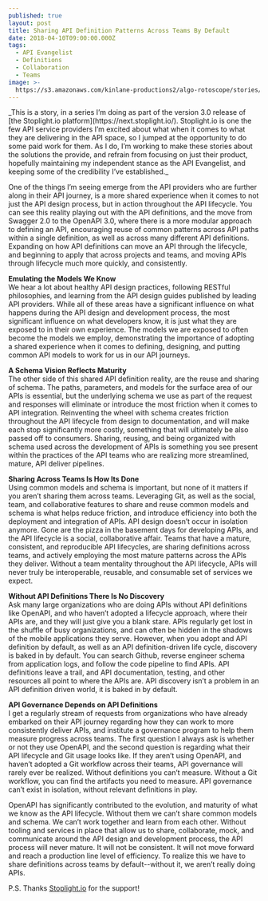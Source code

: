 ```yaml
---
published: true
layout: post
title: Sharing API Definition Patterns Across Teams By Default
date: 2018-04-10T09:00:00.000Z
tags:
  - API Evangelist
  - Definitions
  - Collaboration
  - Teams
image: >-
  https://s3.amazonaws.com/kinlane-productions2/algo-rotoscope/stories/carryload_smoking_cigarette.jpg
---
```

<p></p>_This is a story, in a series I’m doing as part of the version 3.0 release of [the Stoplight.io platform](https://next.stoplight.io/). Stoplight.io is one the few API service providers I’m excited about what when it comes to what they are delivering in the API space, so I jumped at the opportunity to do some paid work for them. As I do, I’m working to make these stories about the solutions the provide, and refrain from focusing on just their product, hopefully maintaining my independent stance as the API Evangelist, and keeping some of the credibility I’ve established._

One of the things I’m seeing emerge from the API providers who are further along in their API journey, is a more shared experience when it comes to not just the API design process, but in action throughout the API lifecycle. You can see this reality playing out with the API definitions, and the move from Swagger 2.0 to the OpenAPI 3.0, where there is a more modular approach to defining an API, encouraging reuse of common patterns across API paths within a single definition, as well as across many different API definitions. Expanding on how API definitions can move an API through the lifecycle, and beginning to apply that across projects and teams, and moving APIs through lifecycle much more quickly, and consistently.

**Emulating the Models We Know**<br />
We hear a lot about healthy API design practices, following RESTful philosophies, and learning from the API design guides published by leading API providers. While all of these areas have a significant influence on what happens during the API design and development process, the most significant influence on what developers know, it is just what they are exposed to in their own experience. The models we are exposed to often become the models we employ, demonstrating the importance of adopting a shared experience when it comes to defining, designing, and putting common API models to work for us in our API journeys.

**A Schema Vision Reflects Maturity**<br />
The other side of this shared API definition reality, are the reuse and sharing of schema. The paths, parameters, and models for the surface area of our APIs is essential, but the underlying schema we use as part of the request and responses will eliminate or introduce the most friction when it comes to API integration. Reinventing the wheel with schema creates friction throughout the API lifecycle from design to documentation, and will make each stop significantly more costly, something that will ultimately be also passed off to consumers. Sharing, reusing, and being organized with schema used across the development of APIs is something you see present within the practices of the API teams who are realizing more streamlined, mature, API deliver pipelines.

**Sharing Across Teams Is How Its Done**<br />
Using common models and schema is important, but none of it matters if you aren’t sharing them across teams. Leveraging Git, as well as the social, team, and collaborative features to share and reuse common models and schema is what helps reduce friction, and introduce efficiency into both the deployment and integration of APIs. API design doesn’t occur in isolation anymore. Gone are the pizza in the basement days for developing APIs, and the API lifecycle is a social, collaborative affair. Teams that have a mature, consistent, and reproducible API lifecycles, are sharing definitions across teams, and actively employing the most mature patterns across the APIs they deliver. Without a team mentality throughout the API lifecycle, APIs will never truly be interoperable, reusable, and consumable set of services we expect.

**Without API Definitions There Is No Discovery**<br />
Ask many large organizations who are doing APIs without API definitions like OpenAPI, and who haven’t adopted a lifecycle approach, where their APIs are, and they will just give you a blank stare. APIs regularly get lost in the shuffle of busy organizations, and can often be hidden in the shadows of the mobile applications they serve. However, when you adopt and API definition by default, as well as an API definition-driven life cycle, discovery is baked in by default. You can search Github, reverse engineer schema from application logs, and follow the code pipeline to find APIs. API definitions leave a trail, and API documentation, testing, and other resources all point to where the APIs are. API discovery isn’t a problem in an API definition driven world, it is baked in by default.

**API Governance Depends on API Definitions**<br />
I get a regularly stream of requests from organizations who have already embarked on their API journey regarding how they can work to more consistently deliver APIs, and institute a governance program to help them measure progress across teams. The first question I always ask is whether or not they use OpenAPI, and the second question is regarding what their API lifecycle and Git usage looks like. If they aren’t using OpenAPI, and haven’t adopted a Git workflow across their teams, API governance will rarely ever be realized. Without definitions you can’t measure. Without a Git workflow, you can find the artifacts you need to measure. API governance can’t exist in isolation, without relevant definitions in play.

OpenAPI has significantly contributed to the evolution, and maturity of what we know as the API lifecycle. Without them we can’t share common models and schema. We can’t work together and learn from each other.  Without tooling and services in place that allow us to share, collaborate, mock, and communicate around the API design and development process, the API process will never mature. It will not be consistent. It will not move forward and reach a production line level of efficiency. To realize this we have to share definitions across teams by default--without it, we aren’t really doing APIs.

P.S. Thanks [Stoplight.io](https://next.stoplight.io/) for the support!
